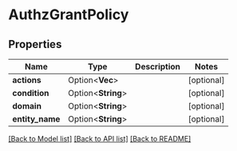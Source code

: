 # AuthzGrantPolicy

## Properties

Name | Type | Description | Notes
------------ | ------------- | ------------- | -------------
**actions** | Option<**Vec<String>**> |  | [optional]
**condition** | Option<**String**> |  | [optional]
**domain** | Option<**String**> |  | [optional]
**entity_name** | Option<**String**> |  | [optional]

[[Back to Model list]](../README.md#documentation-for-models) [[Back to API list]](../README.md#documentation-for-api-endpoints) [[Back to README]](../README.md)


